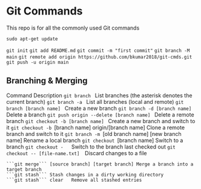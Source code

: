 # Git Commands
This repo is for all the commonly used Git commands

<!-- BADGES/ -->



<!-- /BADGES -->

```
sudo apt-get update
```

``` git init ```
``` git add README.md ```
``` git commit -m "first commit" ```
``` git branch -M main ```
``` git remote add origin https://github.com/bkumar2018/git-cmds.git ```
``` git push -u origin main ```


## Branching & Merging
Command	Description
```git branch ```	List branches (the asterisk denotes the current branch)
```git branch -a ```	List all branches (local and remote)
```git branch [branch name]	``` Create a new branch
```git branch -d [branch name] ```	Delete a branch
```git push origin --delete [branch name] ```	Delete a remote branch
```git checkout -b [branch name] ```	Create a new branch and switch to it
```git checkout -b ```[branch name] origin/[branch name]	Clone a remote branch and switch to it
```git branch -m ```[old branch name] [new branch name]	Rename a local branch
```git checkout ```[branch name]	Switch to a branch
```git checkout -	```Switch to the branch last checked out
```git checkout -- [file-name.txt]	```Discard changes to a file
```git merge [branch name]	Merge a branch into the active branch
```git merge``` [source branch] [target branch]	Merge a branch into a target branch
```git stash```	Stash changes in a dirty working directory
```git stash``` clear	Remove all stashed entries
